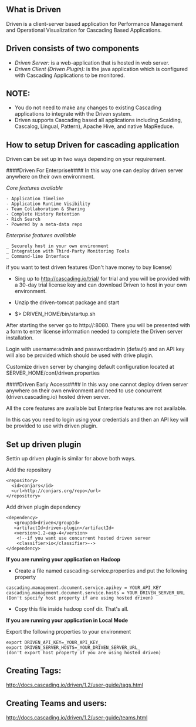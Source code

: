 What is Driven
------------------
Driven is a client-server based application for Performance Management
and Operational Visualization for Cascading Based Applications.

Driven consists of two components
---------------------------------
- *Driven Server:* is a web-application that is hosted in web server.
- *Driven Client (Driven Plugin):* is the java application which is configured with Cascading Applications to be monitored.

NOTE:
------
- You do not need to make any changes to existing Cascading applications to integrate with the Driven system.
- Driven supports Cascading based all applications including
Scalding, Cascalog, Lingual, Pattern), Apache Hive, and native MapReduce.

How to setup Driven for cascading application
---------------------------------------------
Driven can be set up in two ways depending on your requirement.

####Driven For Enterprise####
In this way one can deploy driven server anywhere on their own environment.
 
_Core features available_

    - Application Timeline
    - Application Runtime Visibility
    - Team Collaboration & Sharing
    - Complete History Retention
    - Rich Search
    - Powered by a meta-data repo
    
_Enterprise features available_

    _ Securely host in your own environment
    _ Integration with Third-Party Monitoring Tools
    _ Command-line Interface

if you want to test driven features (Don't have money to buy license)

- Sing up to http://cascading.io/trial/ for trial and you will be provided
with a 30-day trial license key and can download Driven to host
in your own environment.

- Unzip the driven-tomcat package and start

- $> DRIVEN_HOME/bin/startup.sh

After starting the server go to http://<hostname>:8080.
There you will be presented with a form to enter license information
needed to complete the Driven server installation.

Login with username:admin and password:admin (default)
and an API key will also be provided which should be used with drive plugin.

Customize driven server by changing default configuration located at
SERVER_HOME/conf/driven.properties


####Driven Early Access####
In this way one cannot deploy driven server anywhere on their own
environment and need to use concurrent (driven.cascading.io) hosted driven server.

All the core features are available but Enterprise features are not available.

In this cas you need to login using your credentials and then an API key will be  provided to use with driven plugin.

Set up driven plugin
--------------------
Settin up driven plugin is similar for above both ways.

Add the repository
```
<repository>
  <id>conjars</id>
  <url>http://conjars.org/repo</url>
</repository>
```

Add driven plugin dependency
```
<dependency>
   <groupId>driven</groupId>
   <artifactId>driven-plugin</artifactId>
   <version>1.2-eap-4</version>
    <!--if you want use concurrent hosted driven server 
    <classifier>io</classifier>-->
</dependency>
```
**If you are running your application on Hadoop**

- Create a file named cascading-service.properties and put the following property
```
cascading.management.document.service.apikey = YOUR_API_KEY
cascading.management.document.service.hosts = YOUR_DRIVEN_SERVER_URL
(Don't specify host property if are using hosted driven)
```
- Copy this file inside hadoop conf dir. That's all.

**If you are running your application in Local Mode**

Export the following properties to your environment
```
export DRIVEN_API_KEY=_YOUR_API_KEY_
export DRIVEN_SERVER_HOSTS=_YOUR_DRIVEN_SERVER_URL_
(don't export host property if you are using hosted driven)
```

Creating Tags:
---------------
http://docs.cascading.io/driven/1.2/user-guide/tags.html

Creating Teams and users:
---------------------------
http://docs.cascading.io/driven/1.2/user-guide/teams.html











